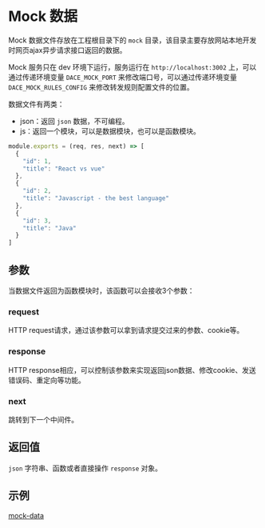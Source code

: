 # Mock 数据

Mock 数据文件存放在工程根目录下的 `mock` 目录，该目录主要存放网站本地开发时网页ajax异步请求接口返回的数据。

Mock 服务只在 dev 环境下运行，服务运行在 `http://localhost:3002` 上，可以通过传递环境变量 `DACE_MOCK_PORT` 来修改端口号，可以通过传递环境变量 `DACE_MOCK_RULES_CONFIG` 来修改转发规则配置文件的位置。

数据文件有两类：

- json：返回 `json` 数据，不可编程。
- js：返回一个模块，可以是数据模块，也可以是函数模块。

```js
module.exports = (req, res, next) => [
  {
    "id": 1,
    "title": "React vs vue"
  },
  {
    "id": 2,
    "title": "Javascript - the best language"
  },
  {
    "id": 3,
    "title": "Java"
  }
]
```

## 参数
当数据文件返回为函数模块时，该函数可以会接收3个参数：

### request
HTTP request请求，通过该参数可以拿到请求提交过来的参数、cookie等。

### response
HTTP response相应，可以控制该参数来实现返回json数据、修改cookie、发送错误码、重定向等功能。

### next
跳转到下一个中间件。

## 返回值
`json` 字符串、函数或者直接操作 `response` 对象。

## 示例
[mock-data](https://github.com/dacejs/dace/tree/master/examples/mock-data)
